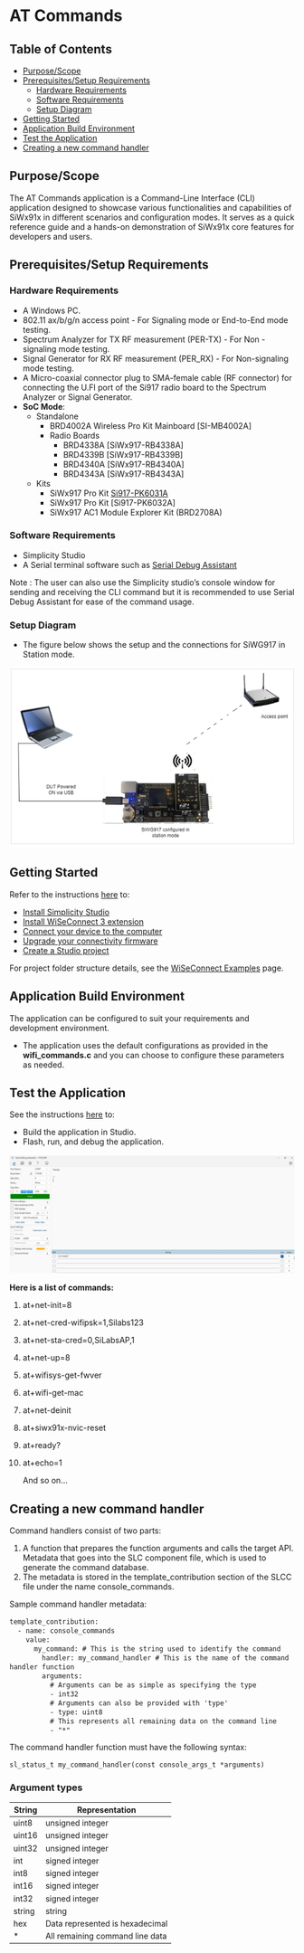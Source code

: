 # AT Commands

## Table of Contents

- [Purpose/Scope](#purposescope) 
- [Prerequisites/Setup Requirements](#prerequisitessetup-requirements)
  - [Hardware Requirements](#hardware-requirements)
  - [Software Requirements](#software-requirements)
  - [Setup Diagram](#setup-diagram)
- [Getting Started](#getting-started)
- [Application Build Environment](#application-build-environment)
- [Test the Application](#test-the-application)
- [Creating a new command handler](#creating-a-new-command-handler)

## Purpose/Scope

The AT Commands application is a Command-Line Interface (CLI) application designed to showcase various functionalities and capabilities of SiWx91x in different scenarios and configuration modes. It serves as a quick reference guide and a hands-on demonstration of SiWx91x core features for developers and users.

## Prerequisites/Setup Requirements

### Hardware Requirements

- A Windows PC.
- 802.11 ax/b/g/n access point - For Signaling mode or End-to-End mode testing.
- Spectrum Analyzer for TX RF measurement (PER-TX) - For Non -signaling mode testing. 
- Signal Generator for RX RF measurement (PER_RX) - For Non-signaling mode testing. 
- A Micro-coaxial connector plug to SMA-female cable (RF connector) for connecting the U.Fl port of the Si917 radio board to the Spectrum Analyzer or Signal Generator.
- **SoC Mode**:
  - Standalone
    - BRD4002A Wireless Pro Kit Mainboard [SI-MB4002A]
    - Radio Boards 
  	  - BRD4338A [SiWx917-RB4338A]
      - BRD4339B [SiWx917-RB4339B]
  	  - BRD4340A [SiWx917-RB4340A]
  	  - BRD4343A [SiWx917-RB4343A]
  - Kits
  	- SiWx917 Pro Kit [Si917-PK6031A](https://www.silabs.com/development-tools/wireless/wi-fi/siwx917-pro-kit?tab=overview)
  	- SiWx917 Pro Kit [Si917-PK6032A]
    - SiWx917 AC1 Module Explorer Kit (BRD2708A)

### Software Requirements

- Simplicity Studio
- A Serial terminal software such as [Serial Debug Assistant](https://apps.microsoft.com/detail/9NBLGGH43HDM?rtc=1&hl=en-in&gl=in)

Note : The user can also use the Simplicity studio’s console window for sending and receiving the CLI command but it is recommended to use Serial Debug Assistant for ease of the command usage.


### Setup Diagram

- The figure below shows the setup and the connections for SiWG917 in Station mode.

![Figure: Setup Diagram SoC Mode for AT commands Example for Station Mode](resources/readme/sta.png)


## Getting Started

Refer to the instructions [here](https://docs.silabs.com/wiseconnect/latest/wiseconnect-getting-started/) to:

- [Install Simplicity Studio](https://docs.silabs.com/wiseconnect/latest/wiseconnect-developers-guide-developing-for-silabs-hosts/#install-simplicity-studio)
- [Install WiSeConnect 3 extension](https://docs.silabs.com/wiseconnect/latest/wiseconnect-developers-guide-developing-for-silabs-hosts/#install-the-wi-se-connect-3-extension)
- [Connect your device to the computer](https://docs.silabs.com/wiseconnect/latest/wiseconnect-developers-guide-developing-for-silabs-hosts/#connect-si-wx91x-to-computer)
- [Upgrade your connectivity firmware ](https://docs.silabs.com/wiseconnect/latest/wiseconnect-developers-guide-developing-for-silabs-hosts/#update-si-wx91x-connectivity-firmware)
- [Create a Studio project ](https://docs.silabs.com/wiseconnect/latest/wiseconnect-developers-guide-developing-for-silabs-hosts/#create-a-project)

For project folder structure details, see the [WiSeConnect Examples](https://docs.silabs.com/wiseconnect/latest/wiseconnect-examples/#example-folder-structure) page.


## Application Build Environment

The application can be configured to suit your requirements and development environment.

- The application uses the default configurations as provided in the **wifi_commands.c** and you can choose to configure these parameters as needed.

## Test the Application

See the instructions [here](https://docs.silabs.com/wiseconnect/latest/wiseconnect-getting-started/) to:

- Build the application in Studio.
- Flash, run, and debug the application.

![at_commands_Output](resources/readme/Ready.PNG)


 **Here is a list of commands:**

1. at+net-init=8
2. at+net-cred-wifipsk=1,Silabs123
3. at+net-sta-cred=0,SiLabsAP,1
4. at+net-up=8
5. at+wifisys-get-fwver
6. at+wifi-get-mac
7. at+net-deinit
8. at+siwx91x-nvic-reset
9. at+ready?
10. at+echo=1

    And so on...


## Creating a new command handler

Command handlers consist of two parts:
1. A function that prepares the function arguments and calls the target API.
Metadata that goes into the SLC component file, which is used to generate the command database.
2. The metadata is stored in the template_contribution section of the SLCC file under the name console_commands.

Sample command handler metadata:
```
template_contribution:
  - name: console_commands
    value:
      my_command: # This is the string used to identify the command
        handler: my_command_handler # This is the name of the command handler function
        arguments:
          # Arguments can be as simple as specifying the type
          - int32
          # Arguments can also be provided with 'type'
          - type: uint8
          # This represents all remaining data on the command line
          - "*"
```

The command handler function must have the following syntax:

```
sl_status_t my_command_handler(const console_args_t *arguments)
```
### Argument types

|String|Representation|
|------|--------------|
|uint8|unsigned integer|
|uint16|unsigned integer|
|uint32|unsigned integer|
|int|signed integer|
|int8|signed integer|
|int16|signed integer|
|int32|signed integer|
|string|string|
|hex|Data represented is hexadecimal|
|*	| All remaining command line data|
